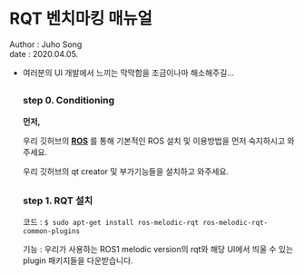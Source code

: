 #  RQT 벤치마킹 매뉴얼

Author : Juho Song <br/>
date : 2020.04.05.

* 여러분의 UI 개발에서 느끼는 막막함을 조금이나마 해소해주길...

  ##

  ### step 0. Conditioning

  __먼저,__

  우리 깃허브의 __[ROS](https://github.com/shinkansan/ARTIV/tree/master/ROS)__ 를 통해 기본적인 ROS 설치 및 이용방법을 먼저 숙지하시고 와주세요.
  
  우리 깃허브의 qt creator 및 부가기능들을 설치하고 와주세요.
  
  ##
  
  ### step 1. RQT 설치
  
  코드 : `$ sudo apt-get install ros-melodic-rqt ros-melodic-rqt-common-plugins`
  
  기능 : 우리가 사용하는 ROS1 melodic version의 rqt와 해당 UI에서 띄울 수 있는 plugin 패키지들을 다운받습니다.
